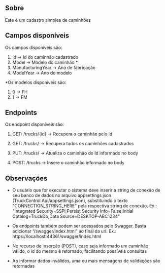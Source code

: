 ## Sobre

Este é um cadastro simples de caminhões


## Campos disponíveis

Os campos disponíveis são:

1. Id -> Id do caminhão cadastrado
2. Model -> Modelo do caminhão *
3. ManufacturingYear -> Ano de fabricação
4. ModelYear -> Ano do modelo

*Os modelos disponíveis são: 
1. 0 -> FH
2. 1 -> FM


## Endpoints
Os endpoint disponíveis são:

1. GET: /trucks/{id} -> Recupera o caminhão pelo Id

2. GET: /trucks/ -> Recupera todos os caminhões cadastrados

3. PUT: /trucks/ -> Atualiza o caminhão do Id informado no body

4. POST: /trucks -> Insere o caminhão informado no body


## Observações

* O usuário que for executar o sistema deve inserir a string de conexão de seu banco de dados no arquivo appsettings.json (TruckControl.Api/appsettings.json), substituindo o texto "CONNECTION_STRING_HERE" pela respectiva string de conexão. Ex.: "Integrated Security=SSPI;Persist Security Info=False;Initial Catalog=TruckDb;Data Source=DESKTOP-ABC1234"

* Os endpoints também podem ser acessados pelo Swagger. Basta adicionar “/swagger/index.html” ao final da url. Ex.: https://localhost:44361/swagger/index.html

* No recurso de inserção (POST), caso seja informado um caminhão válido, o id do mesmo é retornado, facilitando possíveis consultas

* Ao informar dados inválidos, uma ou mais mensagens de validações são retornadas